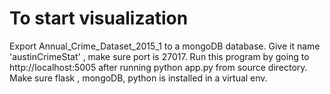 # To start visualization

Export Annual_Crime_Dataset_2015_1 to a mongoDB database. Give it name 'austinCrimeStat' , make sure port is 27017. 
Run this program by going to http://localhost:5005 after running python app.py from source directory. Make sure flask , mongoDB, python is installed in a virtual env.
